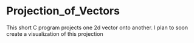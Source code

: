 # Projection_of_Vectors
This short C program projects one 2d vector onto another. I plan to soon create a visualization of this projection

